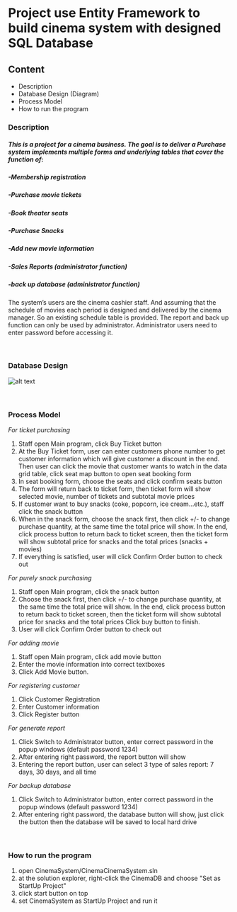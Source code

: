 # Project use Entity Framework to build cinema system with designed SQL Database

## Content
- Description
- Database Design (Diagram)
- Process Model
- How to run the program


### Description

##### This is a project for a cinema business. The goal is to deliver a Purchase system implements multiple forms and underlying tables that cover the function of:
##### -Membership registration
##### -Purchase movie tickets
##### -Book theater seats
##### -Purchase Snacks
##### -Add new movie information 
##### -Sales Reports (administrator function)
##### -back up database (administrator function)


The system’s users are the cinema cashier staff. And assuming that the schedule of movies each period is designed and delivered by the cinema manager. So an existing schedule table is provided. The report and back up function can only be used by administrator. Administrator users need to enter password before accessing it.<br /><br /><br />

### Database Design
![alt text](https://github.com/miaonagemide/C-Sharp/blob/master/Cinema/CinemaDB/DB.jpg)
<br /><br /><br />


### Process Model

_For ticket purchasing_
1.	Staff open Main program, click Buy Ticket button
2.	At the Buy Ticket form, user can enter customers phone number to get customer information which will give customer a discount in the end. Then user can click the movie that customer wants to watch in the data grid table, click seat map button to open seat booking form
3.	In seat booking form, choose the seats and click confirm seats button
4.	The form will return back to ticket form, then ticket form will show selected movie, number of tickets and subtotal movie prices
5.	If customer want to buy snacks (coke, popcorn, ice cream...etc.), staff click the snack button
6.	When in the snack form, choose the snack first, then click +/- to change purchase quantity, at the same time the total price will show. In the end, click process button to return back to ticket screen, then the ticket form will show subtotal price for snacks and the total prices (snacks + movies)
7.	If everything is satisfied, user will click Confirm Order button to check out

_For purely snack purchasing_
1.	Staff open Main program, click the snack button
2.	Choose the snack first, then click +/- to change purchase quantity, at the same time the total price will show. In the end, click process button to return back to ticket screen, then the ticket form will show subtotal price for snacks and the total prices Click buy button to finish.
3.	User will click Confirm Order button to check out

_For adding movie_
1.	Staff open Main program, click add movie button
2.	Enter the movie information into correct textboxes
3.	Click Add Movie button.

_For registering customer_
1.	Click Customer Registration
2.	Enter Customer information
3.	Click Register button

_For generate report_
1.	Click Switch to Administrator button, enter correct password in the popup windows (default password 1234)
2.	After entering right password, the report button will show
3.  Entering the report button, user can select 3 type of sales report: 7 days, 30 days, and all time

_For backup database_
1.	Click Switch to Administrator button, enter correct password in the popup windows (default password 1234)
2.	After entering right password, the database button will show, just click the button then the database will be saved to local hard drive<br /><br /><br />





### How to run the program
1. open CinemaSystem/CinemaCinemaSystem.sln
2. at the solution explorer, right-click the CinemaDB and choose "Set as StartUp Project"
3. click start button on top 
4. set CinemaSystem as StartUp Project and run it
